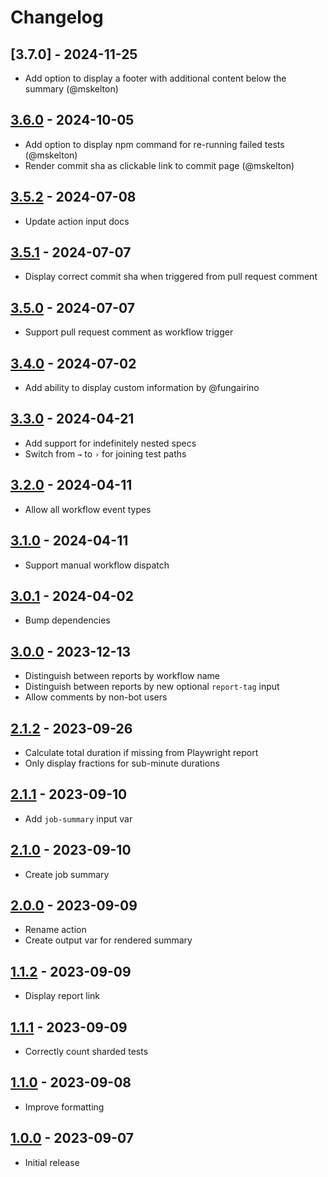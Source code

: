 # Changelog

## [3.7.0] - 2024-11-25

- Add option to display a footer with additional content below the summary (@mskelton)

## [3.6.0] - 2024-10-05

- Add option to display npm command for re-running failed tests (@mskelton)
- Render commit sha as clickable link to commit page (@mskelton)

## [3.5.2] - 2024-07-08

- Update action input docs

## [3.5.1] - 2024-07-07

- Display correct commit sha when triggered from pull request comment

## [3.5.0] - 2024-07-07

- Support pull request comment as workflow trigger

## [3.4.0] - 2024-07-02

- Add ability to display custom information by @fungairino

## [3.3.0] - 2024-04-21

- Add support for indefinitely nested specs
- Switch from `→` to `›` for joining test paths

## [3.2.0] - 2024-04-11

- Allow all workflow event types

## [3.1.0] - 2024-04-11

- Support manual workflow dispatch

## [3.0.1] - 2024-04-02

- Bump dependencies

## [3.0.0] - 2023-12-13

- Distinguish between reports by workflow name
- Distinguish between reports by new optional `report-tag` input
- Allow comments by non-bot users

## [2.1.2] - 2023-09-26

- Calculate total duration if missing from Playwright report
- Only display fractions for sub-minute durations

## [2.1.1] - 2023-09-10

- Add `job-summary` input var

## [2.1.0] - 2023-09-10

- Create job summary

## [2.0.0] - 2023-09-09

- Rename action
- Create output var for rendered summary

## [1.1.2] - 2023-09-09

- Display report link

## [1.1.1] - 2023-09-09

- Correctly count sharded tests

## [1.1.0] - 2023-09-08

- Improve formatting

## [1.0.0] - 2023-09-07

- Initial release

[3.6.0]: https://github.com/daun/playwright-report-summary/releases/tag/v3.6.0
[3.5.2]: https://github.com/daun/playwright-report-summary/releases/tag/v3.5.2
[3.5.1]: https://github.com/daun/playwright-report-summary/releases/tag/v3.5.1
[3.5.0]: https://github.com/daun/playwright-report-summary/releases/tag/v3.5.0
[3.4.0]: https://github.com/daun/playwright-report-summary/releases/tag/v3.4.0
[3.3.0]: https://github.com/daun/playwright-report-summary/releases/tag/v3.3.0
[3.2.0]: https://github.com/daun/playwright-report-summary/releases/tag/v3.2.0
[3.1.0]: https://github.com/daun/playwright-report-summary/releases/tag/v3.1.0
[3.0.1]: https://github.com/daun/playwright-report-summary/releases/tag/v3.0.1
[3.0.0]: https://github.com/daun/playwright-report-summary/releases/tag/v3.0.0
[2.1.2]: https://github.com/daun/playwright-report-summary/releases/tag/v2.1.2
[2.1.1]: https://github.com/daun/playwright-report-summary/releases/tag/v2.1.1
[2.1.0]: https://github.com/daun/playwright-report-summary/releases/tag/v2.1.0
[2.0.0]: https://github.com/daun/playwright-report-summary/releases/tag/v2.0.0
[1.1.2]: https://github.com/daun/playwright-report-summary/releases/tag/v1.1.2
[1.1.1]: https://github.com/daun/playwright-report-summary/releases/tag/v1.1.1
[1.1.0]: https://github.com/daun/playwright-report-summary/releases/tag/v1.1.0
[1.0.0]: https://github.com/daun/playwright-report-summary/releases/tag/v1.0.0
